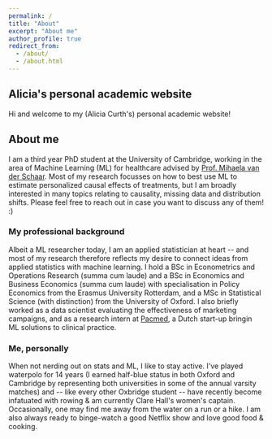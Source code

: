 ```yaml
---
permalink: /
title: "About"
excerpt: "About me"
author_profile: true
redirect_from: 
  - /about/
  - /about.html
---
```



## Alicia's personal academic website
Hi and welcome to my (Alicia Curth's) personal academic website!

## About me
I am a third year PhD student at the University of Cambridge, working in the area of Machine Learning (ML) for healthcare advised by [Prof. Mihaela van der Schaar](https://www.vanderschaar-lab.com/). Most of my research focusses on how to best use ML to estimate personalized causal effects of treatments, but I am broadly interested in many topics relating to causality, missing data and distribution shifts. Please feel free to reach out in case you want to discuss any of them! :) 

### My professional background
Albeit a ML researcher today, I am an applied statistician at heart -- and most of my research therefore reflects my desire to connect ideas from applied statistics with machine learning. I hold a BSc in Econometrics and Operations Research (summa cum laude) and a BSc in Economics and Business Economics (summa cum laude) with specialisation in Policy Economics from the Erasmus University Rotterdam, and a MSc in Statistical Science (with distinction) from the University of Oxford. I also briefly worked as a data scientist evaluating the effectiveness of marketing campaigns, and as a research intern at [Pacmed](https://pacmed.ai/), a Dutch start-up bringin ML solutions to clinical practice. 

### Me, personally
When not nerding out on stats and ML, I like to stay active. I've played waterpolo for 14 years (I earned half-blue status in both Oxford and Cambridge by representing both universities in some of the annual varsity matches) and -- like every other Oxbridge student -- have recently become infatuated with rowing & am currently Clare Hall's women's captain. Occasionally, one may find me away from the water on a run or a hike. I am also always ready to binge-watch a good Netflix show and love good food & cooking. 
